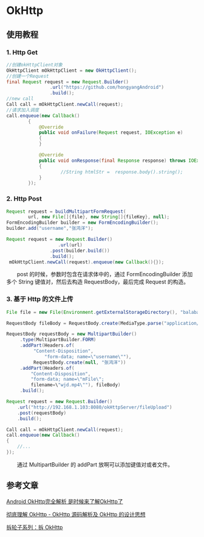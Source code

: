 # OkHttp



## 使用教程

### 1. Http Get

```java
//创建okHttpClient对象
OkHttpClient mOkHttpClient = new OkHttpClient();
//创建一个Request
final Request request = new Request.Builder()
                .url("https://github.com/hongyangAndroid")
                .build();
//new call
Call call = mOkHttpClient.newCall(request); 
//请求加入调度
call.enqueue(new Callback()
        {
            @Override
            public void onFailure(Request request, IOException e)
            {
            }

            @Override
            public void onResponse(final Response response) throws IOException
            {
                    //String htmlStr =  response.body().string();
            }
        });   
```

### 2. Http Post

```java
Request request = buildMultipartFormRequest(
        url, new File[]{file}, new String[]{fileKey}, null);
FormEncodingBuilder builder = new FormEncodingBuilder();   
builder.add("username","张鸿洋");

Request request = new Request.Builder()
                   .url(url)
                .post(builder.build())
                .build();
 mOkHttpClient.newCall(request).enqueue(new Callback(){});
```

　　post 的时候，参数时包含在请求体中的，通过 FormEncodingBuilder 添加多个 String 键值对，然后去构造 RequestBody，最后完成 Request 的构造。 

### 3. 基于 Http 的文件上传

```java
File file = new File(Environment.getExternalStorageDirectory(), "balabala.mp4");

RequestBody fileBody = RequestBody.create(MediaType.parse("application/octet-stream"), file);

RequestBody requestBody = new MultipartBuilder()
     .type(MultipartBuilder.FORM)
     .addPart(Headers.of(
          "Content-Disposition", 
              "form-data; name=\"username\""), 
          RequestBody.create(null, "张鸿洋"))
     .addPart(Headers.of(
         "Content-Disposition", 
         "form-data; name=\"mFile\"; 
         filename=\"wjd.mp4\""), fileBody)
     .build();

Request request = new Request.Builder()
    .url("http://192.168.1.103:8080/okHttpServer/fileUpload")
    .post(requestBody)
    .build();

Call call = mOkHttpClient.newCall(request);
call.enqueue(new Callback()
{
    //...
});
```

　　通过 MultipartBuilder 的 addPart 放啊可以添加键值对或者文件。

## 参考文章

[Android OkHttp完全解析 是时候来了解OkHttp了](https://blog.csdn.net/lmj623565791/article/details/47911083)

[彻底理解 OkHttp - OkHttp 源码解析及 OkHttp 的设计思想](https://www.jianshu.com/p/cb444f49a777)

[拆轮子系列：拆 OkHttp](https://blog.piasy.com/2016/07/11/Understand-OkHttp/index.html)